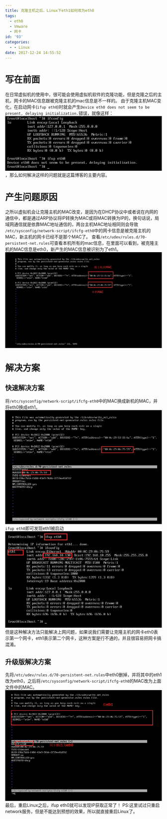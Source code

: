 ```yaml
---
title: 克隆主机之后，Linux下eth1如何改为eth0
tags:
  - eth0
  - Vmware
  - 网卡
id: '93'
categories:
  - - Linux
date: 2017-12-24 14:55:52
---
```




# 写在前面

在日常虚拟机的使用中，很可能会使用虚拟机软件的克隆功能，但是克隆之后的主机，网卡的MAC信息跟被克隆主机的mac信息是不一样的。 由于克隆主机MAC变化，在启动网卡(`ifup eth0`)时就会产生`Device eth0 does not seem to be present, delaying initialization.`错误，就像这样： ![](../static/uploads/2017/12/aff14d0b7df83bd7a47131344fc99ccb.png)，那么如何解决这样的问题就是这篇博客的主要内容。

# 产生问题原因

之所以虚拟机会让克隆主机的MAC改变，是因为在DHCP协议中或者说在内网的通信中，都是通过ARP协议将IP转换为MAC或将MAC转换为IP的，换句话说，局域网通信就是依靠MAC地址通信的，两台主机MAC地址相同则会导致 `/etc/sysconfig/network-script/ifcfg-eth0`中的网卡信息是被克隆主机的MAC，新主机的网卡已经不是那个MAC了。 查看`/etc/udev/rules.d/70-persistent-net.rules`可查看本机所有的mac信息，在里面可以看到，被克隆主机的MAC信息是eth0，新产生的MAC信息被识别为了eth1。 ![](../static/uploads/2017/12/62b7fc002ba5cb2ae723017d10ec1deb.png)

# 解决方案

## 快速解决方案

将`/etc/sysconfig/network-script/ifcfg-eth0`中的MAC换成新机的MAC，并将eth0换成eth1。 ![](../static/uploads/2017/12/f0b18c413e720760c59df6e63463ff95.png) `ifup eth0`即可发现eth1被启动 ![](../static/uploads/2017/12/0208660422e60d18fc30e73bd1291167.png) 但是这种解决方法只能解决上网问题，如果说我们需要让克隆主机的网卡eth0表示第一个网卡，eth1表示第二个网卡，这种方案是行不通的，并且很容易把网卡搞混淆。

## 升级版解决方案

先将`/etc/udev/rules.d/70-persistent-net.rules`中eth0删掉，并将其中的eth1改为eth0，之后将`/etc/sysconfig/network-script/ifcfg-eth0`的MAC改为上面文件中的MAC。 ![](../static/uploads/2017/12/4610d13b397c4944701f40871f741523.png) 最后，重启Linux之后，ifup eth0就可以发现IP获取正常了！ PS:这里试过只重启network服务，但是不能达到预想的效果，所以就直接重启Linux了。